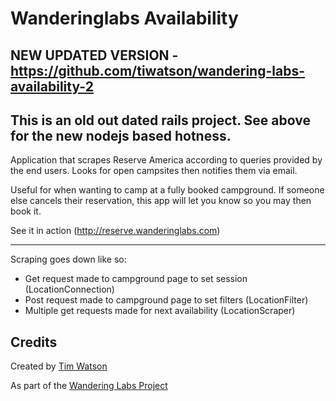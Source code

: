 Wanderinglabs Availability
================

## NEW UPDATED VERSION - https://github.com/tiwatson/wandering-labs-availability-2 
## This is an old out dated rails project. See above for the new nodejs based hotness. 

Application that scrapes Reserve America according to queries provided by the end users. Looks for open campsites then notifies them via email.

Useful for when wanting to camp at a fully booked campground. If someone else cancels their reservation, this app will let you know so you may then book it.

See it in action (http://reserve.wanderinglabs.com)

-----------

Scraping goes down like so:

- Get request made to campground page to set session (LocationConnection)
- Post request made to campground page to set filters (LocationFilter)
- Multiple get requests made for next availability (LocationScraper)


Credits
-----------

Created by [Tim Watson](http://tiwatson.com)

As part of the [Wandering Labs Project](http://wanderinglabs.com)
